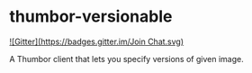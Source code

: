 thumbor-versionable
===================

[![Gitter](https://badges.gitter.im/Join Chat.svg)](https://gitter.im/vjustov/thumbor-versionable?utm_source=badge&utm_medium=badge&utm_campaign=pr-badge&utm_content=badge)

A Thumbor client that lets you specify versions of given image.
